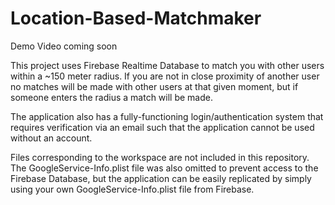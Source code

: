 # Location-Based-Matchmaker
  
Demo Video coming soon  
  
This project uses Firebase Realtime Database to match you with other users within a ~150 meter radius. If you are not in close proximity of another user no matches will be made with other users at that given moment, but if someone enters the radius a match will be made.  
  
The application also has a fully-functioning login/authentication system that requires verification via an email such that the application cannot be used without an account.

Files corresponding to the workspace are not included in this repository. The GoogleService-Info.plist file was also omitted to prevent access to the Firebase Database, but the application can be easily replicated by simply using your own GoogleService-Info.plist file from Firebase.
